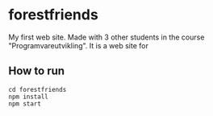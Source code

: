 # forestfriends
My first web site. Made with 3 other students in the course "Programvareutvikling". It is a web site for 

## How to run
```
cd forestfriends
npm install
npm start
```
